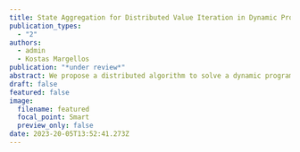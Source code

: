 ```yaml
---
title: State Aggregation for Distributed Value Iteration in Dynamic Programming
publication_types:
  - "2"
authors:
  - admin
  - Kostas Margellos
publication: "*under review*"
abstract: We propose a distributed algorithm to solve a dynamic programming problem with multiple agents, where each agent has only partial knowledge of the state transition probabilities and costs. We provide consensus proofs for the presented algorithm and derive error bounds of the obtained value function with respect to what is considered as the "true solution" obtained from conventional value iteration. To minimize communication overhead between agents, state costs are aggregated and shared between agents only when the updated costs are expected to influence the solution of other agents significantly. We demonstrate the efficacy of the proposed distributed aggregation method to a large-scale urban traffic routing problem. Individual agents compute the fastest route to a common access point and share local congestion information with other agents allowing for fully distributed routing with minimal communication between agents.
draft: false
featured: false
image:
  filename: featured
  focal_point: Smart
  preview_only: false
date: 2023-20-05T13:52:41.273Z
---
```

